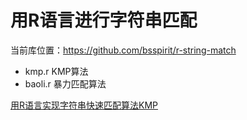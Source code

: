 # 用R语言进行字符串匹配

当前库位置：<https://github.com/bsspirit/r-string-match>

+ kmp.r KMP算法
+ baoli.r 暴力匹配算法

[用R语言实现字符串快速匹配算法KMP](http://blog.fens.me/r-kmp/)

